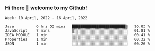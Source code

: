 ### Hi there 👋 welcome to my Github! 

<!--START_SECTION:waka-->
```text
Week: 10 April, 2022 - 16 April, 2022

Java          6 hrs 52 mins   ████████████████████████▒   96.83 % 
JavaScript    7 mins          ▒░░░░░░░░░░░░░░░░░░░░░░░░   01.81 % 
IDEA_MODULE   1 min           ░░░░░░░░░░░░░░░░░░░░░░░░░   00.41 % 
Properties    1 min           ░░░░░░░░░░░░░░░░░░░░░░░░░   00.32 % 
JSON          1 min           ░░░░░░░░░░░░░░░░░░░░░░░░░   00.26 % 
```
<!--END_SECTION:waka-->
